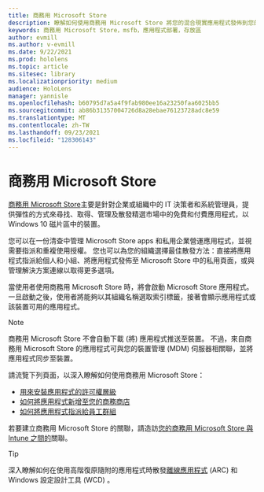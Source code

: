 ```yaml
---
title: 商務用 Microsoft Store
description: 瞭解如何使用商務用 Microsoft Store 將您的混合現實應用程式發佈到您的企業。
keywords: 商務用 Microsoft Store，msfb，應用程式部署，存放區
author: evmill
ms.author: v-evmill
ms.date: 9/22/2021
ms.prod: hololens
ms.topic: article
ms.sitesec: library
ms.localizationpriority: medium
audience: HoloLens
manager: yannisle
ms.openlocfilehash: b60795d7a5a4f9fab980ee16a23250faa6025bb5
ms.sourcegitcommit: ab86b31357004726d8a28ebae76123728adc8e59
ms.translationtype: MT
ms.contentlocale: zh-TW
ms.lasthandoff: 09/23/2021
ms.locfileid: "128306143"
---
```

# <a name="microsoft-store-for-business"></a>商務用 Microsoft Store

[商務用 Microsoft Store](/microsoft-store/microsoft-store-for-business-overview)主要是針對企業或組織中的 IT 決策者和系統管理員，提供彈性的方式來尋找、取得、管理及散發精選市場中的免費和付費應用程式，以 Windows 10 磁片區中的裝置。 

您可以在一份清查中管理 Microsoft Store apps 和私用企業營運應用程式，並視需要指派和重複使用授權。 您也可以為您的組織選擇最佳散發方法：直接將應用程式指派給個人和小組、將應用程式發佈至 Microsoft Store 中的私用頁面，或與管理解決方案連線以取得更多選項。

當使用者使用商務用 Microsoft Store 時，將會啟動 Microsoft Store 應用程式。 一旦啟動之後，使用者將能夠以其組織名稱選取索引標籤，接著會顯示應用程式或該裝置可用的應用程式。

> [!Note] 
> 商務用 Microsoft Store 不會自動下載 (將) 應用程式推送至裝置。 不過，來自商務用 Microsoft Store 的應用程式可與您的裝置管理 (MDM) 伺服器相關聯，並將應用程式同步至裝置。

請流覽下列頁面，以深入瞭解如何使用商務用 Microsoft Store：

* [用來安裝應用程式的許可權層級](/mem/intune/configuration/device-restrictions-windows-holographic#app-store)
* [如何將應用程式新增至您的商務商店](/mem/intune/apps/store-apps-windows)
* [如何將應用程式指派給員工群組](/mem/intune/apps/windows-store-for-business)

若要建立商務用 Microsoft Store 的關聯，請造訪[您的商務用 Microsoft Store 與 Intune 之間的](/mem/intune/apps/windows-store-for-business#associate-your-microsoft-store-for-business-account-with-intune)關聯。

> [!Tip]
> 深入瞭解如何在使用高階復原隨附的應用程式時散發[離線應用程式](/microsoft-store/distribute-offline-apps) (ARC) 和 Windows 設定設計工具 (WCD) 。
